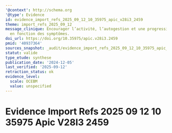 ```yaml
---
'@context': http://schema.org
'@type': Evidence
id: evidence_import_refs_2025_09_12_10_35975_apic_v28i3_2459
theme: import_refs_2025_09_12
message_clinique: Encourager l’activité, l’autogestion et une progression graduée
  en fonction des symptômes.
doi_url: https://doi.org/10.35975/apic.v28i3.2459
pmid: '40937364'
sources_snapshot: _audit/evidence_import_refs_2025_09_12_10_35975_apic_v28i3_2459.json
statut: valide
type_etude: synthese
publication_date: '2024-12-05'
last_verified: '2025-09-12'
retraction_status: ok
evidence_level:
  scale: OCEBM
  value: unspecified
---
```

# Evidence Import Refs 2025 09 12 10 35975 Apic V28I3 2459

